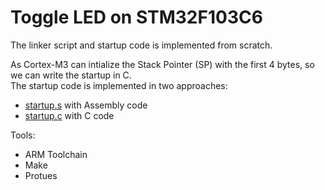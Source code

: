 # Toggle LED on STM32F103C6

The linker script and startup code is implemented from scratch.

As Cortex-M3 can intialize the Stack Pointer (SP) with the first 4 bytes, so we can write the startup in C.
<br>
The startup code is implemented in two approaches:
- [startup.s](STM32F103C6_startup.s/startup.s) with Assembly code
- [startup.c](STM32F103C6_startup.c/startup.c) with C code

Tools:
- ARM Toolchain
- Make
- Protues